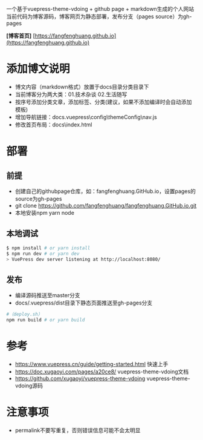 一个基于vuepress-theme-vdoing + github page + markdown生成的个人网站
当前代码为博客源码，博客网页为静态部署，发布分支（pages source）为gh-pages

**[博客首页]** [https://fangfenghuang.github.io](https://fangfenghuang.github.io)


# 添加博文说明

* 博文内容（markdown格式）放置于docs目录分类目录下
* 当前博客分为两大类：01.技术杂谈 02.生活随写
* 按序号添加分类文章，添加标签、分类(建议，如果不添加编译时会自动添加模板)
* 增加导航链接：docs\.vuepress\config\themeConfig\nav.js
* 修改首页布局：docs\index.html

# 部署

## 前提

* 创建自己的githubpage仓库，如：fangfenghuang.GitHub.io，设置pages的source为gh-pages
* git clone https://github.com/fangfenghuang/fangfenghuang.GitHub.io.git
* 本地安装npm yarn node

## 本地调试
```bash
$ npm install # or yarn install
$ npm run dev # or yarn dev
> VuePress dev server listening at http://localhost:8080/
```


## 发布

* 编译源码推送至master分支
* docs/.vuepress/dist目录下静态页面推送至gh-pages分支


```bash
#（deploy.sh）
npm run build # or yarn build
```


# 参考

+ https://www.vuepress.cn/guide/getting-started.html  快速上手
+ https://doc.xugaoyi.com/pages/a20ce8/    vuepress-theme-vdoing文档
+ https://github.com/xugaoyi/vuepress-theme-vdoing vuepress-theme-vdoing源码


# 注意事项

+ permalink不要写重复，否则错误信息可能不会太明显
